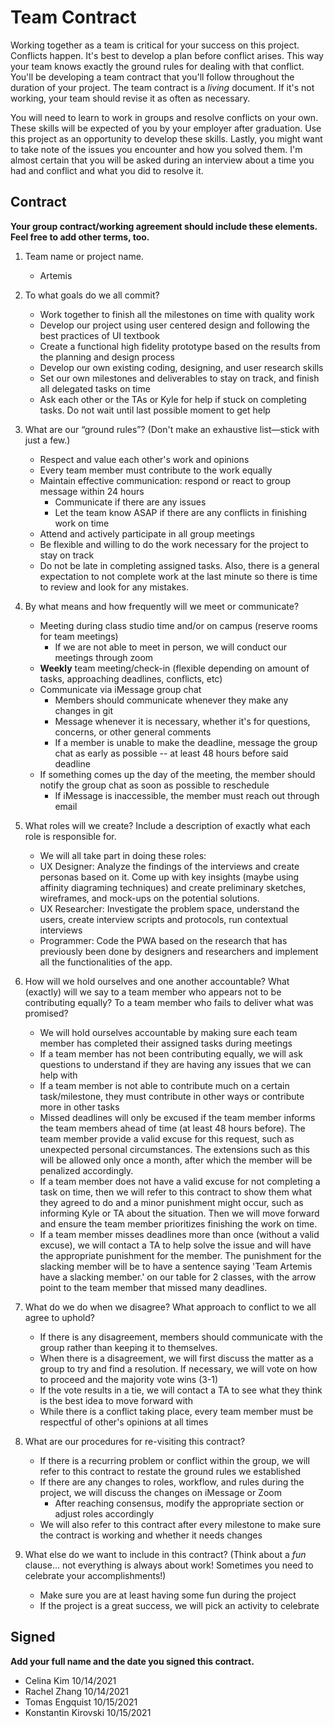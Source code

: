 # Team Contract

Working together as a team is critical for your success on this project. Conflicts happen. It's best to develop a plan before conflict arises. This way your team knows exactly the ground rules for dealing with that conflict. You'll be developing a team contract that you'll follow throughout the duration of your project. The team contract is a *living* document. If it's not working, your team should revise it as often as necessary.

You will need to learn to work in groups and resolve conflicts on your own. These skills will be expected of you by your employer after graduation. Use this project as an opportunity to develop these skills. Lastly, you might want to take note of the issues you encounter and how you solved them. I'm almost certain that you will be asked during an interview about a time you had and conflict and what you did to resolve it.

## Contract

**Your group contract/working agreement should include these elements. Feel free to add other terms, too.**

1. Team name or project name.

    - Artemis

2. To what goals do we all commit?

    - Work together to finish all the milestones on time with quality work
    - Develop our project using user centered design and following the best practices of UI textbook
    - Create a functional high fidelity prototype based on the results from the planning and design process
    - Develop our own existing coding, designing, and user research skills
    - Set our own milestones and deliverables to stay on track, and finish all delegated tasks on time
    - Ask each other or the TAs or Kyle for help if stuck on completing tasks. Do not wait until last possible moment to get help

3. What are our “ground rules”? (Don't make an exhaustive list—stick with just a few.)

    - Respect and value each other's work and opinions
    - Every team member must contribute to the work equally
    - Maintain effective communication: respond or react to group message within 24 hours
        - Communicate if there are any issues
        - Let the team know ASAP if there are any conflicts in finishing work on time
    - Attend and actively participate in all group meetings
    - Be flexible and willing to do the work necessary for the project to stay on track
    - Do not be late in completing assigned tasks. Also, there is a general expectation to not complete work at the last minute so there is time to review and look for any mistakes.

4. By what means and how frequently will we meet or communicate?

    - Meeting during class studio time and/or on campus (reserve rooms for team meetings)
        - If we are not able to meet in person, we will conduct our meetings through zoom
    - **Weekly** team meeting/check-in (flexible depending on amount of tasks, approaching deadlines, conflicts, etc)
    - Communicate via iMessage group chat
        - Members should communicate whenever they make any changes in git
        - Message whenever it is necessary, whether it's for questions, concerns, or other general comments
        - If a member is unable to make the deadline, message the group chat as early as possible -- at least 48 hours before said deadline
    - If something comes up the day of the meeting, the member should notify the group chat as soon as possible to reschedule
        - If iMessage is inaccessible, the member must reach out through email

5. What roles will we create? Include a description of exactly what each role is responsible for.

    - We will all take part in doing these roles:
    - UX Designer: Analyze the findings of the interviews and create personas based on it. Come up with key insights (maybe using affinity diagraming techniques) and create preliminary sketches, wireframes, and mock-ups on the potential solutions.
    - UX Researcher: Investigate the problem space, understand the users, create interview scripts and protocols, run contextual interviews
    - Programmer: Code the PWA based on the research that has previously been done by designers and researchers and implement
    all the functionalities of the app.

6. How will we hold ourselves and one another accountable? What (exactly) will we say to a team member who appears not to be contributing equally? To a team member who fails to deliver what was promised?

    - We will hold ourselves accountable by making sure each team member has completed their assigned tasks during meetings
    - If a team member has not been contributing equally, we will ask questions to understand if they are having any issues that we can help with
    - If a team member is not able to contribute much on a certain task/milestone, they must contribute in other ways or contribute more in other tasks
    - Missed deadlines will only be excused if the team member informs the team members ahead of time (at least 48 hours before). The team member provide a valid excuse for this request, such as unexpected personal circumstances. The extensions such as this will be allowed only once a month, after which the member will be penalized accordingly. 
    - If a team member does not have a valid excuse for not completing a task on time, then we will refer to this contract to show them what they agreed to do and a minor punishment might occur, such as informing Kyle or TA about the situation. Then we will move forward and ensure the team member prioritizes finishing the work on time. 
    - If a team member misses deadlines more than once (without a valid excuse), we will contact a TA to help solve the issue and will have the appropriate punishment for the member. The punishment for the slacking member will be to have a sentence saying 'Team Artemis have a slacking member.' on our table for 2 classes, with the arrow point to the team member that missed many deadlines. 

7. What do we do when we disagree? What approach to conflict to we all agree to uphold?

    - If there is any disagreement, members should communicate with the group rather than keeping it to themselves.
    - When there is a disagreement, we will first discuss the matter as a group to try and find a resolution. If necessary, we will vote on how to proceed and the majority vote wins (3-1)
    - If the vote results in a tie, we will contact a TA to see what they think is the best idea to move forward with
    - While there is a conflict taking place, every team member must be respectful of other's opinions at all times

8. What are our procedures for re-visiting this contract?

    - If there is a recurring problem or conflict within the group, we will refer to this contract to restate the ground rules we established
    - If there are any changes to roles, workflow, and rules during the project, we will discuss the changes on iMessage or Zoom
        - After reaching consensus, modify the appropriate section or adjust roles accordingly
    - We will also refer to this contract after every milestone to make sure the contract is working and whether it needs changes 


9. What else do we want to include in this contract? (Think about a *fun* clause... not everything is always about work! Sometimes you need to celebrate your accomplishments!)

    - Make sure you are at least having some fun during the project
    - If the project is a great success, we will pick an activity to celebrate


## Signed

**Add your full name and the date you signed this contract.**

- Celina Kim 10/14/2021
- Rachel Zhang 10/14/2021
- Tomas Engquist 10/15/2021
- Konstantin Kirovski 10/15/2021
